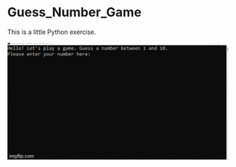 # Guess_Number_Game

This is a little Python exercise. 

![](https://github.com/jeancwhwang/Guess_Number_Game/blob/main/guess_number_game.gif)
